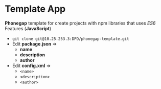 # Template App

**Phonegap** template for create projects with npm libraries that uses *ES6* Features (**JavaScript**)

+ `git clone git@10.25.253.3:DPD/phonegap-template.git`
+ Edit **package.json** => 
   + **name**
   + **description**
   + **author**
+ Edit **config.xml** =>
   + `<name>`
   + `<description>`
   + `<author>`

